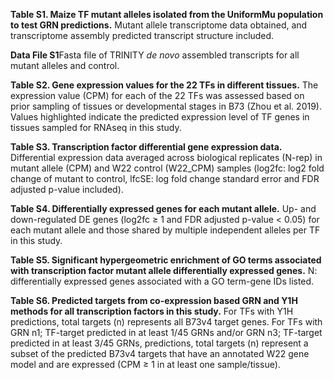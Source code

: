 **Table S1. Maize TF mutant alleles isolated from the UniformMu population to test GRN predictions.** Mutant allele transcriptome data obtained, and transcriptome assembly predicted transcript structure included.

**Data File S1**Fasta file of TRINITY *de novo* assembled transcripts for all mutant alleles and control. 

**Table S2. Gene expression values for the 22 TFs in different tissues.** The expression value (CPM) for each of the 22 TFs was assessed based on prior sampling of tissues or developmental stages in B73 (Zhou et al. 2019). Values highlighted indicate the predicted expression level of TF genes in tissues sampled for RNAseq in this study.

**Table S3. Transcription factor differential gene expression data.** Differential expression data averaged across biological replicates (N-rep) in mutant allele (CPM) and W22 control (W22_CPM) samples (log2fc: log2 fold change of mutant to control, lfcSE: log fold change standard error and FDR adjusted p-value included). 


**Table S4. Differentially expressed genes for each mutant allele.** Up- and down-regulated DE genes (log2fc ≥ 1 and FDR adjusted p-value < 0.05) for each mutant allele and those shared by multiple independent alleles per TF in this study.

**Table S5. Significant hypergeometric enrichment of GO terms associated with transcription factor mutant allele differentially expressed genes.** N: differentially expressed genes associated with a GO term-gene IDs listed.

**Table S6. Predicted targets from co-expression based GRN and Y1H methods for all transcription factors in this study.** For TFs with Y1H predictions, total targets (n) represents all B73v4 target genes. For TFs with GRN n1; TF-target predicted in at least 1/45 GRNs and/or GRN n3; TF-target predicted in at least 3/45 GRNs,  predictions, total targets (n) represent a subset of the predicted B73v4 targets that have an annotated W22 gene model and are expressed (CPM ≥ 1 in at least one sample/tissue). 
